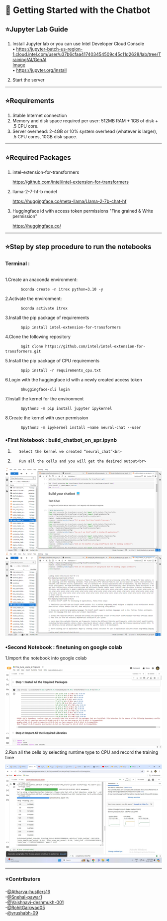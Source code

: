 # 🤖 Getting Started with the Chatbot
## ⭐️Jupyter Lab Guide

1.	Install Jupyter lab or you can use Intel Developer Cloud Console<br>
        •	 https://jupyter-batch-us-region-1.cloud.intel.com/user/u37b6cfaa417403454509c45c11d2628/lab/tree/Training/AI/GenAI<br>
        [Image](img/idc.jpg)<br>
 	     •	 https://jupyter.org/install
       
1.	Start the server


---

## ⭐️Requirements
1.	Stable Internet connection <br>
2.	Memory and disk space required per user: 512MB RAM + 1GB of disk + .5 CPU core.<br>
3.	Server overhead: 2-4GB or 10% system overhead (whatever is larger), .5 CPU cores, 10GB disk space.<br>


---

## ⭐️Required Packages
1.	intel-extension-for-transformers <br> <p align = "left">https://github.com/intel/intel-extension-for-transformers</p>
2.	llama-2-7-hf-b model <br><p align ="left">https://huggingface.co/meta-llama/Llama-2-7b-chat-hf</p> 
3.	Huggingface id with access token permissions "Fine grained & Write permission" <p align ="left">https://huggingface.co/</p>



---

## ⭐️Step by step procedure to run the notebooks
  <h3>Terminal :</h3> <br>
  1.Create an anaconda environment:

```
       $conda create -n itrex python=3.10 -y
```
  2.Activate the environment:
```
       $conda activate itrex
```
  3.Install the pip package of requirements 
```
       $pip install intel-extension-for-transformers
```
  4.Clone the following repository
```
       $git clone https://github.com/intel/intel-extension-for-transformers.git
```
  5.Install the pip package of CPU requirements
```
       $pip install -r requirements_cpu.txt
```
  6.Login with the huggingface id with a newly created access token
```
       $huggingface-cli login
```            
  7.Install the kernel for the environment
```
       $python3 -m pip install jupyter ipykernel
```
  8.Create the kernel with user permission 
```
       $python3 -m ipykernel install –name neural-chat --user
```

### •First Notebook :  build_chatbot_on_spr.ipynb
 1.        Select the kernel we created “neural_chat”<br>
 2.        Run all the cells and you will get the desired output<br>
 
 ![IMAGE](img/textchatbot.png)
 ![IMAGE](img/outputchatbot.png)
### •Second Notebook : finetuning  on google colab
1.Import the notebook into google colab 
 
![IMAGE](img/tuning.png)
        <br>
2.Run all the cells by selecting runtime type to CPU and record the training time

 ![IMAGE](img/trainingtime.jpeg)
 <br>


 ---




### ⭐️Contributors
-[@Atharva-hustlers16](https://github.com/Atharva-hustlers16)<br>
-[@Snehal-pawar1](https://github.com/Snehal-pawar1)<br>
-[@Vaishnavi-deshmukh-001](https://github.com/Vaishnavi-deshmukh-001)<br>
-[@RohitGaikwad05](https://github.com/RohitGaikwad05)<br>
-[@vrushabh-09](https://github.com/vrushabh-09)<br>


              
